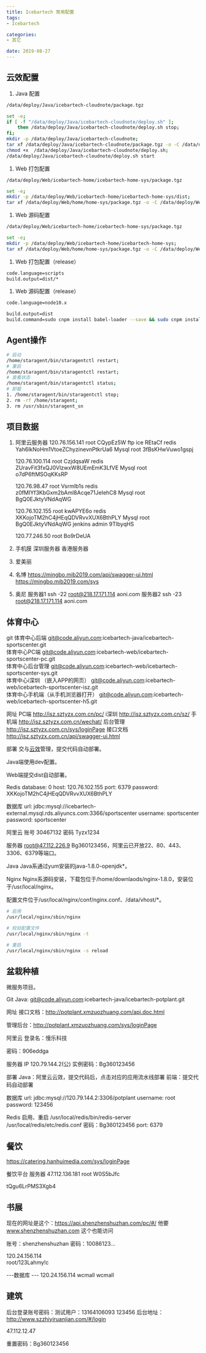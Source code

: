 ```yaml
---
title: Icebartech 常用配置
tags:
- Icebartech

categories:
- 其它

date: 2019-08-27
---
```



## 云效配置
1. Java 配置
```bash
/data/deploy/Java/icebartech-cloudnote/package.tgz

set -e;
if [ -f "/data/deploy/Java/icebartech-cloudnote/deploy.sh" ]; 
    then /data/deploy/Java/icebartech-cloudnote/deploy.sh stop; 
fi;
mkdir -p /data/deploy/Java/icebartech-cloudnote;
tar xf /data/deploy/Java/icebartech-cloudnote/package.tgz -o -C /data/deploy/Java/icebartech-cloudnote;
chmod +x  /data/deploy/Java/icebartech-cloudnote/deploy.sh;
/data/deploy/Java/icebartech-cloudnote/deploy.sh start
```

1. Web 打包配置
```bash
/data/deploy/Web/icebartech-home/icebartech-home-sys/package.tgz

set -e;
mkdir -p /data/deploy/Web/icebartech-home/icebartech-home-sys/dist;
tar xf /data/deploy/Web/home/home-sys/package.tgz -o -C /data/deploy/Web/home/home-sys/dist;
```

1. Web 源码配置
```bash
/data/deploy/Web/icebartech-home/icebartech-home-sys/package.tgz

set -e;
mkdir -p /data/deploy/Web/icebartech-home/icebartech-home-sys;
tar xf /data/deploy/Web/home/home-sys/package.tgz -o -C /data/deploy/Web/home/home-sys;
```

1. Web 打包配置（release）
```bash
code.language=scripts
build.output=dist/*
```

1. Web 源码配置（release）
```bash
code.language=node10.x

build.output=dist
build.command=sudo cnpm install babel-loader --save && sudo cnpm install && sudo cnpm run build

```

## Agent操作
```bash
# 启动
/home/staragent/bin/staragentctl restart;
# 重启
/home/staragent/bin/staragentctl restart;
# 查看状态
/home/staragent/bin/staragentctl status;
# 卸载
1. /home/staragent/bin/staragentctl stop;
2. rm -rf /home/staragent;
3. rm /usr/sbin/staragent_sn
```

## 项目数据

1. 阿里云服务器
    120.76.156.141
    root CQypEz5W
    ftp ice REtaCf
    redis Yah6lkNoHm1VtoeZChyzinevnPtkrUa6
    Mysql root 3fBsKHwVuwo1gspj

    120.76.100.114
    root CzjdqsaW
    redis ZUravFit3fxQJ0VlzwxW8UEmEmK3LfVE
    Mysql root o7dP6ftMSOqKKsRP

    120.76.98.47
    root VsrmIb1s
    redis z0fMIYf3KbGxm2bAml8Acqe71JeIehC8
    Mysql root BgQ0EJktyVNdAqWG

    120.76.102.155
    root kwAPYE6o
    redis XKKojoTM2hC4jHEqQDVRvvXUX6BthPLY
    Mysql root BgQ0EJktyVNdAqWG
    jenkins admin 9TlbyqHS

    120.77.246.50
    root Bo9rDeUA

1. 手机膜
    深圳服务器
    香港服务器

1. 爱美丽

1. 名博
    https://mingbo.mib2019.com/api/swagger-ui.html
    https://mingbo.mib2019.com/sys

1. 奥尼
    服务器1 ssh -22 root@218.17.171.114 aoni.com 
    服务器2 ssh -23 root@218.17.171.114 aoni.com 

## 体育中心

git
体育中心后端                        git@code.aliyun.com:icebartech-java/icebartech-sportscenter.git     
体育中心PC端                        git@code.aliyun.com:icebartech-web/icebartech-sportscenter-pc.git   
体育中心后台管理                    git@code.aliyun.com:icebartech-web/icebartech-sportscenter-sys.git  
体育中心i深圳 （嵌入APP的网页）     git@code.aliyun.com:icebartech-web/icebartech-sportscenter-isz.git  
体育中心手机端（从手机浏览器打开）  git@code.aliyun.com:icebartech-web/icebartech-sportscenter-h5.git   


网址
PC端        http://isz.sztyzx.com.cn/pc/
i深圳       http://isz.sztyzx.com.cn/sz/ 
手机端      http://isz.sztyzx.com.cn/wechat/ 
后台管理    http://isz.sztyzx.com.cn/sys/loginPage
接口文档    http://isz.sztyzx.com.cn/api/swagger-ui.html

部署
交与[云效](https://rdc.aliyun.com/project/258421?spm=0.mix_pipeline.0.0.3fc01c05a48ynN)管理，提交代码自动部署。

Java端使用dev配置。

Web端提交dist自动部署。

Redis
database: 0
host: 120.76.102.155
port: 6379
password: XKKojoTM2hC4jHEqQDVRvvXUX6BthPLY

数据库
url: jdbc:mysql://icebartech-external.mysql.rds.aliyuncs.com:3366/sportscenter
username: sportscenter
password: sportscenter

阿里云
账号    30467132
密码    Tyzx1234

服务器
root@47.112.226.9 Bg360123456，阿里云已开放22、80、443、3306、6379等端口。

Java
Java系通过yum安装的java-1.8.0-openjdk*。

Nginx
Nginx系源码安装，下载包位于/home/downlaods/nginx-1.8.0，安装位于/usr/local/nginx。

配置文件位于/usr/local/nginx/conf/nginx.conf、/data/vhost/*。

```bash
# 启用
/usr/local/nginx/sbin/nginx

# 校验配置文件
/usr/local/nginx/sbin/nginx -t

# 重启
/usr/local/nginx/sbin/nginx -s reload
```

## 盆栽种植
微服务项目。

Git
Java: git@code.aliyun.com:icebartech-java/icebartech-potplant.git

网址
接口文档：http://potplant.xmzuozhuang.com/api.doc.html

管理后台：http://potplant.xmzuozhuang.com/sys/loginPage

阿里云
登录名：慢乐科技

密码：906eddga

服务器
IP 120.79.144.2(公)    实例密码：Bg360123456

部署
Java：阿里云云效，提交代码后，点击对应的应用流水线部署
前端：提交代码自动部署

数据库
url: jdbc:mysql://120.79.144.2:3306/potplant
username: root
password: 123456

Redis
启用、重启
/usr/local/redis/bin/redis-server /usr/local/redis/etc/redis.conf 
密码：Bg360123456 port: 6379

## 餐饮
https://catering.hanhuimedia.com/sys/loginPage

餐饮平台
服务器
47.112.136.181
root W0S5bJfc

tQgu6LrPMS3Xgb4

## 书展
现在的网址是这个：https://api.shenzhenshuzhan.com/pc/#/
他要 www.shenzhenshuzhan.com 这个也能访问

账号：shenzhenshuzhan
密码：10086123...

120.24.156.114       
root/123Lahmy!c

---数据库 ---
120.24.156.114 
wcmall 
wcmall

## 建筑
后台登录账号密码：测试用户：13164106093 123456
后台地址：http://www.szzhiyiruanjian.com/#/login

47.112.12.47

重置密码：Bg360123456